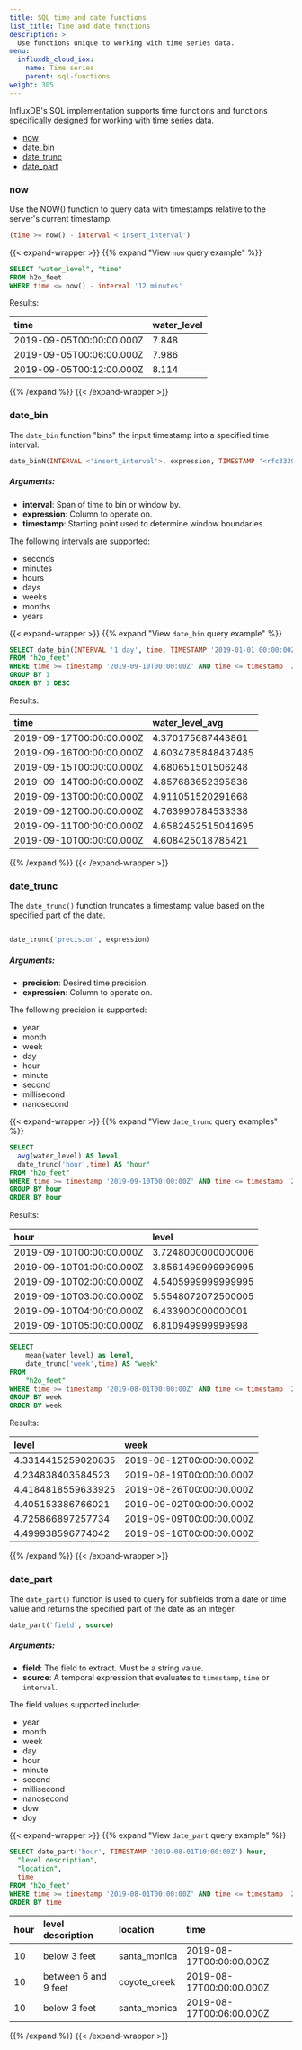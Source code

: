 ```yaml
---
title: SQL time and date functions
list_title: Time and date functions
description: >
  Use functions unique to working with time series data.
menu:
  influxdb_cloud_iox:
    name: Time series
    parent: sql-functions    
weight: 305
---
```


InfluxDB's SQL implementation supports time functions and functions specifically designed for working with time series data. 

- [now](#now)
- [date_bin](#date_bin)
- [date_trunc](#date_trunc)  
- [date_part](#date_part)

### now

Use the NOW() function to query data with timestamps relative to the server's current timestamp.  

```sql 
(time >= now() - interval <'insert_interval')
```

{{< expand-wrapper >}}
{{% expand "View `now` query example" %}}

```sql
SELECT "water_level", "time"
FROM h2o_feet
WHERE time <= now() - interval '12 minutes'
```

Results:

| time                     | water_level |
| :----------------------- | :---------- |
| 2019-09-05T00:00:00.000Z | 7.848       |
| 2019-09-05T00:06:00.000Z | 7.986       |
| 2019-09-05T00:12:00.000Z | 8.114       |

{{% /expand %}}
{{< /expand-wrapper >}}

### date_bin

The `date_bin` function "bins" the input timestamp into a specified time interval.  

```sql
date_binN(INTERVAL <'insert_interval'>, expression, TIMESTAMP '<rfc3339_date_time_string>')
```

##### Arguments:

- **interval**: Span of time to bin or window by.
- **expression**: Column to operate on.  
- **timestamp**: Starting point used to determine window boundaries.

The following intervals are supported:

 - seconds
 - minutes
 - hours 
 - days 
 - weeks
 - months 
 - years

{{< expand-wrapper >}}
{{% expand "View `date_bin` query example" %}}

```sql
SELECT date_bin(INTERVAL '1 day', time, TIMESTAMP '2019-01-01 00:00:00Z') AS time, AVG("water_level") as water_level_avg
FROM "h2o_feet"
WHERE time >= timestamp '2019-09-10T00:00:00Z' AND time <= timestamp '2019-09-20T00:00:00Z'
GROUP BY 1
ORDER BY 1 DESC
```

Results:

| time                     | water_level_avg    |
| :----------------------- | :----------------- |
| 2019-09-17T00:00:00.000Z | 4.370175687443861  |
| 2019-09-16T00:00:00.000Z | 4.6034785848437485 |
| 2019-09-15T00:00:00.000Z | 4.680651501506248  |
| 2019-09-14T00:00:00.000Z | 4.857683652395836  |
| 2019-09-13T00:00:00.000Z | 4.911051520291668  |
| 2019-09-12T00:00:00.000Z | 4.763990784533338  |
| 2019-09-11T00:00:00.000Z | 4.6582452515041695 |
| 2019-09-10T00:00:00.000Z | 4.608425018785421  |

{{% /expand %}}
{{< /expand-wrapper >}}

### date_trunc

The `date_trunc()` function truncates a timestamp value based on the specified part of the date.  

```sql

date_trunc('precision', expression) 
```

##### Arguments:

- **precision**: Desired time precision.
- **expression**: Column to operate on.  

The following precision is supported:  

 - year
 - month
 - week
 - day
 - hour
 - minute
 - second
 - millisecond 
 - nanosecond

{{< expand-wrapper >}}
{{% expand "View `date_trunc` query examples" %}}

```sql
SELECT
  avg(water_level) AS level,
  date_trunc('hour',time) AS "hour"
FROM "h2o_feet"
WHERE time >= timestamp '2019-09-10T00:00:00Z' AND time <= timestamp '2019-09-12T00:00:00Z'
GROUP BY hour
ORDER BY hour
```
Results:

| hour                     | level              |
| :----------------------- | :----------------- |
| 2019-09-10T00:00:00.000Z | 3.7248000000000006 |
| 2019-09-10T01:00:00.000Z | 3.8561499999999995 |
| 2019-09-10T02:00:00.000Z | 4.5405999999999995 |
| 2019-09-10T03:00:00.000Z | 5.5548072072500005 |
| 2019-09-10T04:00:00.000Z | 6.433900000000001  |
| 2019-09-10T05:00:00.000Z | 6.810949999999998  |


```sql
SELECT
	mean(water_level) as level,
    date_trunc('week',time) AS "week"
FROM
	"h2o_feet"
WHERE time >= timestamp '2019-08-01T00:00:00Z' AND time <= timestamp '2019-10-31T00:00:00Z'
GROUP BY week
ORDER BY week
```
Results:

| level              | week                     |
| :----------------- | :----------------------- |
| 4.3314415259020835 | 2019-08-12T00:00:00.000Z |
| 4.234838403584523  | 2019-08-19T00:00:00.000Z |
| 4.4184818559633925 | 2019-08-26T00:00:00.000Z |
| 4.405153386766021  | 2019-09-02T00:00:00.000Z |
| 4.725866897257734  | 2019-09-09T00:00:00.000Z |
| 4.499938596774042  | 2019-09-16T00:00:00.000Z |


{{% /expand %}}
{{< /expand-wrapper >}}

### date_part

The `date_part()` function is used to query for subfields from a date or time value and returns the specified part of the date as an integer.

```sql
date_part('field', source)
```
##### Arguments:

- **field**: The field to extract. Must be a string value.
- **source**: A temporal expression that evaluates to `timestamp`, `time` or `interval`.

The field values supported include:

 - year
 - month
 - week
 - day
 - hour
 - minute
 - second
 - millisecond 
 - nanosecond
 - dow
 - doy


{{< expand-wrapper >}}
{{% expand "View `date_part` query example" %}}

```sql
SELECT date_part('hour', TIMESTAMP '2019-08-01T10:00:00Z') hour, 
  "level description", 
  "location",
  time
FROM "h2o_feet"
WHERE time >= timestamp '2019-08-01T00:00:00Z' AND time <= timestamp '2019-10-31T00:00:00Z'
ORDER BY time
```

| hour | level description    | location     | time                     |
| :--- | :------------------- | :----------- | :----------------------- |
| 10   | below 3 feet         | santa_monica | 2019-08-17T00:00:00.000Z |
| 10   | between 6 and 9 feet | coyote_creek | 2019-08-17T00:00:00.000Z |
| 10   | below 3 feet         | santa_monica | 2019-08-17T00:06:00.000Z | 

{{% /expand %}}
{{< /expand-wrapper >}}


